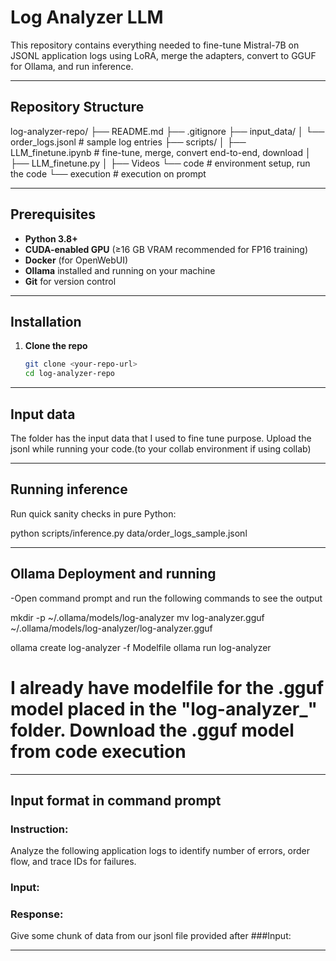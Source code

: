 # Log Analyzer LLM

This repository contains everything needed to fine-tune Mistral-7B on JSONL application logs using LoRA, merge the adapters, convert to GGUF for Ollama, and run inference.

-------------------------------------

## Repository Structure
log-analyzer-repo/
├── README.md
├── .gitignore
├── input_data/
│ └── order_logs.jsonl # sample log entries
├── scripts/
│ ├── LLM_finetune.ipynb # fine-tune, merge, convert end-to-end, download
│ ├── LLM_finetune.py
│ ├── Videos
    └── code # environment setup, run the code
    └── execution # execution on prompt

------------------------------------

## Prerequisites

- **Python 3.8+**  
- **CUDA-enabled GPU** (≥16 GB VRAM recommended for FP16 training)  
- **Docker** (for OpenWebUI)  
- **Ollama** installed and running on your machine  
- **Git** for version control  

------------------------------------

## Installation

1. **Clone the repo**  
   ```bash
   git clone <your-repo-url>
   cd log-analyzer-repo

-------------------------------------

## Input data

The folder has the input data that I used to fine tune purpose. Upload the jsonl while running your code.(to your collab environment if using collab)

--------------------------------------

## Running inference

Run quick sanity checks in pure Python:

python scripts/inference.py data/order_logs_sample.jsonl

-----------------------------------------

## Ollama Deployment and running

-Open command prompt and run the following commands to see the output

mkdir -p ~/.ollama/models/log-analyzer 
mv log-analyzer.gguf ~/.ollama/models/log-analyzer/log-analyzer.gguf

ollama create log-analyzer -f Modelfile
ollama run  log-analyzer

# I already have modelfile for the .gguf model placed in the "log-analyzer_" folder. Download the .gguf model from code execution

------------------------------------------

## Input format in command prompt

### Instruction:
Analyze the following application logs to identify number of errors, order flow, and trace IDs for failures.

### Input:

### Response:
 
Give some chunk of data from our jsonl file provided after ###Input:

---------------------------------------------
